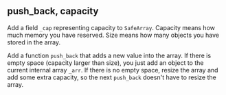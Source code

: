 ## push_back, capacity

Add a field `_cap` representing capacity to `SafeArray`. Capacity means how much memory you have reserved. Size means how many objects you have stored in the array.

Add a function `push_back` that adds a new value into the array. If there is empty space (capacity larger than size), you just add an object to the current internal array `_arr`. If there is no empty space, resize the array and add some extra capacity, so the next `push_back` doesn't have to resize the array.
